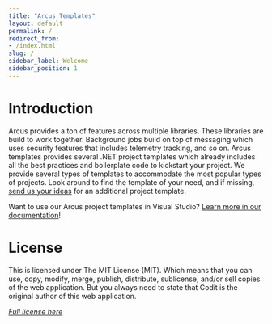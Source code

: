 ```yaml
---
title: "Arcus Templates"
layout: default
permalink: /
redirect_from:
- /index.html
slug: /
sidebar_label: Welcome
sidebar_position: 1
---
```


# Introduction
Arcus provides a ton of features across multiple libraries. These libraries are build to work together. Background jobs build on top of messaging which uses security features that includes telemetry tracking, and so on. Arcus templates provides several .NET project templates which already includes all the best practices and boilerplate code to kickstart your project. We provide several types of templates to accommodate the most popular types of projects. Look around to find the template of your need, and if missing, [send us your ideas](https://github.com/arcus-azure/arcus.templates/issues/new/choose) for an additional project template.

Want to use our Arcus project templates in Visual Studio? [Learn more in our documentation](./features/using-arcus-templates-in-visualstudio.md)!

# License
This is licensed under The MIT License (MIT). Which means that you can use, copy, modify, merge, publish, distribute, sublicense, and/or sell copies of the web application. But you always need to state that Codit is the original author of this web application.

*[Full license here](https://github.com/arcus-azure/arcus.templates/blob/master/LICENSE)*
